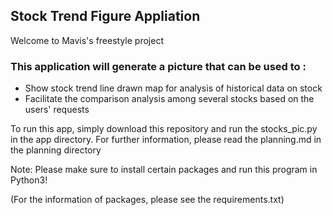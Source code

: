 ## Stock Trend Figure Appliation

Welcome to Mavis's freestyle project

### This application will generate a picture that can be used to :
*  Show stock trend line drawn map for analysis of historical data on stock 
*  Facilitate the comparison analysis among several stocks based on the users' requests

To run this app, simply download this repository and run the stocks_pic.py in the app directory.
For further information, please read the planning.md in the planning directory

Note: Please make sure to install certain packages and run this program in Python3!

(For the information of packages, please see the requirements.txt)
